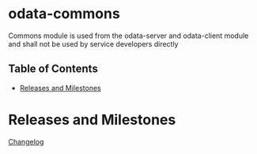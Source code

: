 # odata-commons
Commons module is used from the odata-server and odata-client module and shall not be used by service developers directly

## Table of Contents

- [Releases and Milestones](#releases-and-milestones)

# Releases and Milestones

[Changelog](./CHANGELOG.md)
